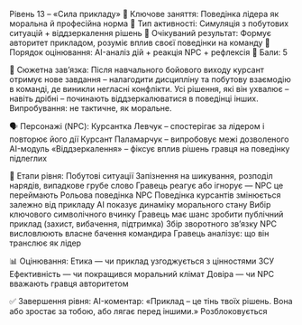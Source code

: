Рівень 13 – «Сила прикладу»
🔸 Ключове заняття: Поведінка лідера як моральна й професійна норма
🔸 Тип активності: Симуляція з побутових ситуацій + віддзеркалення рішень
🔸 Очікуваний результат: Формує авторитет прикладом, розуміє вплив своєї поведінки на команду
🔸 Порядок оцінювання: AI-аналіз дій + реакція NPC + рефлексія
🔸 Бали: 5

🧩 Сюжетна зав’язка:
Після навчального бойового виходу курсант отримує нове завдання – налагодити дисципліну та побутову взаємодію в команді, де виникли негласні конфлікти. Усі рішення, які він ухвалює – навіть дрібні – починають віддзеркалюватися в поведінці інших. Випробування: не тактичне, як моральне.

🗣️ Персонажі (NPC):
Курсантка Левчук – спостерігає за лідером і повторює його дії
Курсант Паламарчук – випробовує межі дозволеного
AI-модуль «Віддзеркалення» – фіксує вплив рішень гравця на поведінку підлеглих

🎯 Етапи рівня:
Побутові ситуації
Запізнення на шикування, розподіл нарядів, випадкове грубе слово
Гравець реагує або ігнорує — NPC це переймають
Рольова поведінка NPC
Поведінка курсантів змінюється залежно від прикладу
AI показує динаміку морального стану
Вибір ключового символічного вчинку
Гравець має шанс зробити публічний приклад (захист, вибачення, підтримка)
Збір зворотного зв’язку
NPC висловлюють власне бачення командира
Гравець аналізує: що він транслює як лідер

📊 Оцінювання:
Етика — чи приклад узгоджується з цінностями ЗСУ
Ефективність — чи покращився моральний клімат
Довіра — чи NPC вважають гравця авторитетом

✅ Завершення рівня:
AI-коментар:
«Приклад – це тінь твоїх рішень. Вона або зростає за тобою, або лягає перед іншими.»
Розблоковується